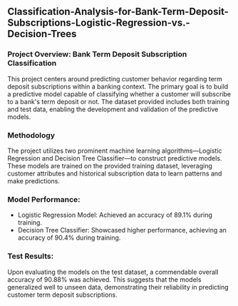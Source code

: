 ## Classification-Analysis-for-Bank-Term-Deposit-Subscriptions-Logistic-Regression-vs.-Decision-Trees
### Project Overview: Bank Term Deposit Subscription Classification
This project centers around predicting customer behavior regarding term deposit subscriptions within a banking context. The primary goal is to build a predictive model capable of classifying whether a customer will subscribe to a bank's term deposit or not. The dataset provided includes both training and test data, enabling the development and validation of the predictive models.

### Methodology
The project utilizes two prominent machine learning algorithms—Logistic Regression and Decision Tree Classifier—to construct predictive models. These models are trained on the provided training dataset, leveraging customer attributes and historical subscription data to learn patterns and make predictions.

### Model Performance: 
- Logistic Regression Model: Achieved an accuracy of 89.1% during training.
- Decision Tree Classifier: Showcased higher performance, achieving an accuracy of 90.4% during training.
### Test Results:
Upon evaluating the models on the test dataset, a commendable overall accuracy of 90.88% was achieved. This suggests that the models generalized well to unseen data, demonstrating their reliability in predicting customer term deposit subscriptions.
